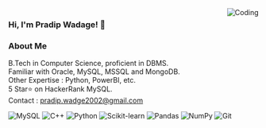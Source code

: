 <img align="right" alt="Coding" src="">

### Hi, I'm Pradip Wadage! 👋
### About Me
B.Tech in Computer Science, proficient in DBMS.  
Familiar with Oracle, MySQL, MSSQL and MongoDB.  
Other Expertise : Python, PowerBI, etc.  
5 Star⭐ on HackerRank MySQL.  
Contact : pradip.wadge2002@gmail.com  

![MySQL](https://img.shields.io/badge/MySQL-4479A1?style=flat-square&logo=mysql&logoColor=white) ![C++](https://img.shields.io/badge/C++-00599C?style=flat-square&logo=c%2B%2B&logoColor=white) ![Python](https://img.shields.io/badge/Python-3776AB?style=flat-square&logo=python&logoColor=white) ![Scikit-learn](https://img.shields.io/badge/Scikit_Learn-F7931E?style=flat-square&logo=scikit-learn&logoColor=white) ![Pandas](https://img.shields.io/badge/Pandas-150458?style=flat-square&logo=pandas&logoColor=white) ![NumPy](https://img.shields.io/badge/NumPy-013243?style=flat-square&logo=numpy&logoColor=white) ![Git](https://img.shields.io/badge/Git-F05032?style=flat-square&logo=git&logoColor=white)

